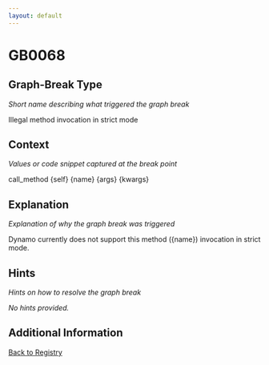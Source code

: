 ```yaml
---
layout: default
---
```

# GB0068

## Graph-Break Type
*Short name describing what triggered the graph break*

Illegal method invocation in strict mode

## Context
*Values or code snippet captured at the break point*

call_method {self} {name} {args} {kwargs}

## Explanation
*Explanation of why the graph break was triggered*

Dynamo currently does not support this method ({name}) invocation in strict mode.

## Hints
*Hints on how to resolve the graph break*

*No hints provided.*


## Additional Information

<!-- ADDITIONAL INFORMATION START - Add custom information below this line -->

<!-- ADDITIONAL INFORMATION END -->

[Back to Registry](../index.html)
